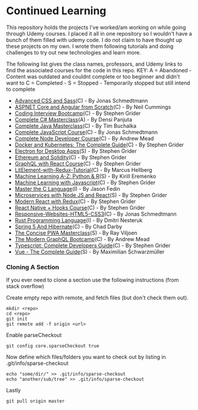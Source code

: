 # Continued Learning

This repository holds the projects I've worked/am working on while going through Udemy courses. I placed it all in one repository so I wouldn't have a bunch of them filled with udemy code. I do not claim to have thought up these projects on my own. I wrote them following tutorials and doing challenges to try out new technologies and learn more.

The following list gives the class names, professors, and Udemy links to find the associated courses for the code in this repo.
KEY:
A = Abandoned - Content was outdated and couldnt complete or too beginner and didn't want to
C = Completed - 
S = Stopped - Temporarily stopped but still intend to complete

- [Advanced CSS and Sass](https://www.udemy.com/course/advanced-css-and-sass/)(C) - By Jonas Schmedtmann
- [ASPNET Core and Angular from Scratch](https://www.udemy.com/course/build-an-app-with-aspnet-core-and-angular-from-scratch/)(C) - By Neil Cummings
- [Coding Interview Bootcamp](https://www.udemy.com/course/coding-interview-bootcamp-algorithms-and-data-structure/)(C) - By Stephen Grider
- [Complete C# Masterclass](https://www.udemy.com/course/complete-csharp-masterclass/)(A) - By Densi Panjuta
- [Complete Java Masterclass](https://www.udemy.com/course/java-the-complete-java-developer-course/)(C) - By Tim Buchalka
- [Complete JavaScript Course](https://www.udemy.com/course/the-complete-javascript-course/)(C) - By Jonas Schmedtmann
- [Complete Node Developer Course](https://www.udemy.com/course/the-complete-nodejs-developer-course-2/)(C) - By Andrew Mead
- [Docker and Kubernetes: The Complete Guide](https://www.udemy.com/course/docker-and-kubernetes-the-complete-guide/)(C) - By Stephen Grider
- [Electron for Desktop Apps](https://www.udemy.com/course/electron-react-tutorial/)(S) - By Stephen Grider
- [Ethereum and Solidity](https://www.udemy.com/course/ethereum-and-solidity-the-complete-developers-guide/)(C) - By Stephen Grider
- [GraphQL with React Course](https://www.udemy.com/course/graphql-with-react-course/)(C) - By Stephen Grider
- [LitElement-with-Redux-Tutorial](https://vaadin.com/learn/tutorials/lit-element)(C) - By Marcus Hellberg
- [Machine Learning A-Z: Python & R](https://www.udemy.com/course/machinelearning/)(S) - By Kirill Eremenko
- [Machine Learning with Javascript](https://www.udemy.com/course/machine-learning-with-javascript/)(C) - By Stephen Grider
- [Master the C Language](https://www.udemy.com/course/c-programming-for-beginners-/)(I) - By Jason Fedin
- [Microservices with Node JS and React](https://www.udemy.com/course/microservices-with-node-js-and-react/)(S) - By Stephen Grider
- [Modern React with Redux](https://www.udemy.com/course/react-redux/)(C) - By Stephen Grider
- [React Native + Hooks Course](https://www.udemy.com/course/the-complete-react-native-and-redux-course/)(C) - By Stephen Grider
- [Responsive-Websites-HTML5-CSS3](https://www.udemy.com/course/design-and-develop-a-killer-website-with-html5-and-css3/)(C) - By Jonas Schmedtmann
- [Rust Programming Language](https://www.udemy.com/course/rust-lang/)(I) - By Dmitri Nesteruk
- [Spring 5 And Hibernate](https://www.udemy.com/course/spring-hibernate-tutorial/)(C) - By Chad Darby
- [The Concise PWA Masterclass](https://www.udemy.com/course/progressive-web-apps/)(S) - By Ray Viljoen
- [The Modern GraphQL Bootcamp](https://www.udemy.com/course/graphql-bootcamp/)(C) - By Andrew Mead
- [Typescript: Complete Developers Guide](https://www.udemy.com/course/typescript-the-complete-developers-guide/)(C) - By Stephen Grider
- [Vue - The Complete Guide](https://www.udemy.com/course/vuejs-2-the-complete-guide/)(S) - By Maximilian Schwarzmüller

### Cloning A Section

If you ever need to clone a section use the following instructions (from stack overflow)

Create empty repo with remote, and fetch files (but don't check them out).

    mkdir <repo>
    cd <repo>
    git init
    git remote add -f origin <url>

Enable parseCheckout

    git config core.sparseCheckout true

Now define which files/folders you want to check out by listing in .git/info/sparse-checkout

    echo "some/dir/" >> .git/info/sparse-checkout
    echo "another/sub/tree" >> .git/info/sparse-checkout

Lastly

    git pull origin master
